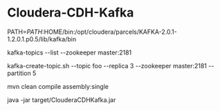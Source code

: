 # Cloudera-CDH-Kafka

PATH=$PATH:$HOME/bin:/opt/cloudera/parcels/KAFKA-2.0.1-1.2.0.1.p0.5/lib/kafka/bin

kafka-topics --list --zookeeper master:2181

kafka-create-topic.sh --topic foo --replica 3 --zookeeper master:2181 --partition 5

mvn clean compile assembly:single

java -jar target/ClouderaCDHKafka.jar
